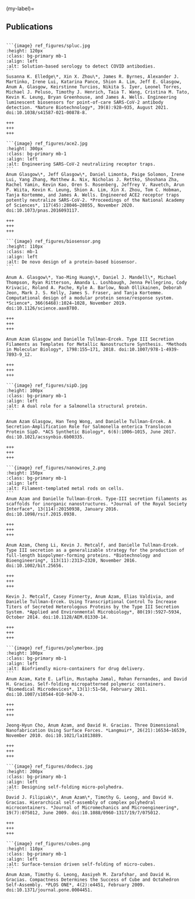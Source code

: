 <!-- #region -->
(my-label)=
## Publications

````{div} full-width

```{image} ref_figures/spluc.jpg
:height: 120px
:class: bg-primary mb-1
:align: left
:alt: Solution-based serology to detect COVID antibodies.
```
Susanna K. Elledge\*, Xin X. Zhou\*, James R. Byrnes, Alexander J. Martinko, Irene Lui, Katarina Pance, Shion A. Lim, Jeff E. Glasgow, Anum A. Glasgow, Keirstinne Turcios, Nikita S. Iyer, Leonel Torres, Michael J. Peluso, Timothy J. Henrich, Taia T. Wang, Cristina M. Tato, Kevin K. Leung, Bryan Greenhouse, and James A. Wells. Engineering luminescent biosensors for point-of-care SARS-CoV-2 antibody detection. *Nature Biotechnology*, 39(8):928–935, August 2021. doi:10.1038/s41587-021-00878-8.

+++
+++
+++

```{image} ref_figures/ace2.jpg
:height: 300px
:class: bg-primary mb-1
:align: left
:alt: Engineering SARS-CoV-2 neutralizing receptor traps.
```
Anum Glasgow\*, Jeff Glasgow\*, Daniel Limonta, Paige Solomon, Irene Lui, Yang Zhang, Matthew A. Nix, Nicholas J. Rettko, Shoshana Zha, Rachel Yamin, Kevin Kao, Oren S. Rosenberg, Jeffrey V. Ravetch, Arun P. Wiita, Kevin K. Leung, Shion A. Lim, Xin X. Zhou, Tom C. Hobman, Tanja Kortemme, and James A. Wells. Engineered ACE2 receptor traps potently neutralize SARS-CoV-2. *Proceedings of the National Academy of Sciences*, 117(45):28046–28055, November 2020. doi:10.1073/pnas.2016093117.

+++
+++
+++

```{image} ref_figures/biosensor.png
:height: 110px
:class: mb-1
:align: left
:alt: De novo design of a protein-based biosensor.
```

Anum A. Glasgow\*, Yao-Ming Huang\*, Daniel J. Mandell\*, Michael Thompson, Ryan Ritterson, Amanda L. Loshbaugh, Jenna Pellegrino, Cody Krivacic, Roland A. Pache, Kyle A. Barlow, Noah Ollikainen, Deborah Jeon, Mark J. S. Kelly, James S. Fraser, and Tanja Kortemme. Computational design of a modular protein sense/response system. *Science*, 366(6468):1024–1028, November 2019. doi:10.1126/science.aax8780.

+++
+++
+++

Anum Azam Glasgow and Danielle Tullman-Ercek. Type III Secretion Filaments as Templates for Metallic Nanostructure Synthesis. *Methods in Molecular Biology*, 1798:155–171, 2018. doi:10.1007/978-1-4939-7893-9_12.

+++
+++
+++

```{image} ref_figures/sipD.jpg
:height: 100px
:class: bg-primary mb-1
:align: left
:alt: A dual role for a Salmonella structural protein.
```

Anum Azam Glasgow, Han Teng Wong, and Danielle Tullman-Ercek. A Secretion-Amplification Role for Salmonella enterica Translocon Protein SipD. *ACS Synthetic Biology*, 6(6):1006–1015, June 2017. doi:10.1021/acssynbio.6b00335.

+++
+++
+++

```{image} ref_figures/nanowires_2.png
:height: 150px
:class: bg-primary mb-1
:align: left
:alt: Filament-templated metal rods on cells.
```
Anum Azam and Danielle Tullman-Ercek. Type-III secretion filaments as scaffolds for inorganic nanostructures. *Journal of the Royal Society Interface*, 13(114):20150938, January 2016. doi:10.1098/rsif.2015.0938.

+++
+++
+++

Anum Azam, Cheng Li, Kevin J. Metcalf, and Danielle Tullman-Ercek. Type III secretion as a generalizable strategy for the production of full-length biopolymer-forming proteins. *Biotechnology and Bioengineering*, 113(11):2313–2320, November 2016. doi:10.1002/bit.25656.

+++
+++
+++

Kevin J. Metcalf, Casey Finnerty, Anum Azam, Elias Valdivia, and Danielle Tullman-Ercek. Using Transcriptional Control To Increase Titers of Secreted Heterologous Proteins by the Type III Secretion System. *Applied and Environmental Microbiology*, 80(19):5927–5934, October 2014. doi:10.1128/AEM.01330-14.

+++
+++
+++

```{image} ref_figures/polymerbox.jpg
:height: 100px
:class: bg-primary mb-1
:align: left
:alt: Biofriendly micro-containers for drug delivery.
```
Anum Azam, Kate E. Laflin, Mustapha Jamal, Rohan Fernandes, and David H. Gracias. Self-folding micropatterned polymeric containers. *Biomedical Microdevices*, 13(1):51–58, February 2011. doi:10.1007/s10544-010-9470-x.

+++
+++
+++

Jeong-Hyun Cho, Anum Azam, and David H. Gracias. Three Dimensional Nanofabrication Using Surface Forces. *Langmuir*, 26(21):16534–16539, November 2010. doi:10.1021/la1013889.

+++
+++
+++

```{image} ref_figures/dodecs.jpg
:height: 200px
:class: bg-primary mb-1
:align: left
:alt: Designing self-folding micro-polyhedra.
```
David J. Filipiak\*, Anum Azam\*, Timothy G. Leong, and David H. Gracias. Hierarchical self-assembly of complex polyhedral microcontainers. *Journal of Micromechanics and Microengineering*, 19(7):075012, June 2009. doi:10.1088/0960-1317/19/7/075012.

+++
+++
+++

```{image} ref_figures/cubes.png
:height: 110px
:class: bg-primary mb-1
:align: left
:alt: Surface-tension driven self-folding of micro-cubes.
```
Anum Azam, Timothy G. Leong, Aasiyeh M. Zarafshar, and David H. Gracias. Compactness Determines the Success of Cube and Octahedron Self-Assembly. *PLOS ONE*, 4(2):e4451, February 2009. doi:10.1371/journal.pone.0004451.

````
<!-- #endregion -->
